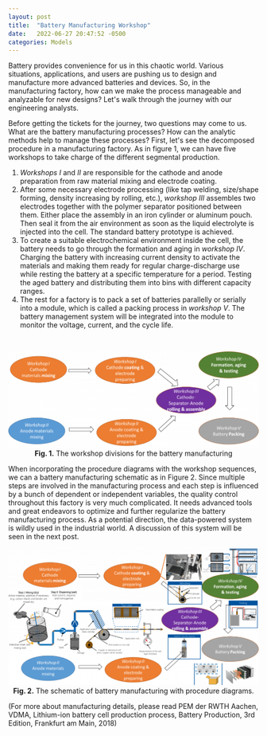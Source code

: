 ```yaml
---
layout: post
title:  "Battery Manufacturing Workshop"
date:   2022-06-27 20:47:52 -0500
categories: Models
---
```


Battery provides convenience for us in this chaotic world. Various situations, applications, and users are pushing us to design and manufacture more advanced batteries and devices. 
So, in the manufacturing factory, how can we make the process manageable and analyzable for new designs? 
Let's walk through the journey with our engineering analysts.
<!--more-->
Before getting the tickets for the journey, two questions may come to us. 
What are the battery manufacturing processes? How can the analytic methods help to manage these processes? 
First, let's see the decomposed procedure in a manufacturing factory. As in figure 1, we can have five workshops to take charge of the different segmental production.

1. *Workshops I* and *II* are responsible for the cathode and anode preparation from raw material mixing and electrode coating.
2. After some necessary electrode processing (like tap welding, size/shape forming, density increasing by rolling, etc.), *workshop III* assembles two electrodes together with the polymer separator positioned between them. Either place the assembly in an iron cylinder or aluminum pouch. Then seal it from the air environment as soon as the liquid electrolyte is injected into the cell. The standard battery prototype is achieved.
3. To create a suitable electrochemical environment inside the cell, the battery needs to go through the formation and aging in *workshop IV*. Charging the battery with increasing current density to activate the materials and making them ready for regular charge-discharge use while resting the battery at a specific temperature for a period. Testing the aged battery and distributing them into bins with different capacity ranges.
4. The rest for a factory is to pack a set of batteries parallelly or serially into a module, which is called a packing process in *workshop V*. The battery management system will be integrated into the module to monitor the voltage, current, and the cycle life.
<br>
<p align="center">
	<img src="/assets/images/p4-battery-workshop.jpg" width="600" alt="Fig. 1. The workshop divisions for the battery manufacturing" class="figure-image-post"><br>
	<b>Fig. 1.</b> The workshop divisions for the battery manufacturing
</p>
When incorporating the procedure diagrams with the workshop sequences, we can a battery manufacturing schematic as in Figure 2. 
Since multiple steps are involved in the manufacturing process and each step is influenced by a bunch of dependent or independent variables, the quality control throughout this factory is very much complicated. 
It needs advanced tools and great endeavors to optimize and further regularize the battery manufacturing process. 
As a potential direction, the data-powered system is wildly used in the industrial world. 
A discussion of this system will be seen in the next post.
<br>
<p align="center">
	<img src="/assets/images/p4-battery-workshops.jpg" width="600" alt="Fig. 2. The schematic of battery manufacturing with procedure diagrams." class="figure-image-post"><br>
	<b>Fig. 2.</b> The schematic of battery manufacturing with procedure diagrams.
</p>

(For more about manufacturing details, please read PEM der RWTH Aachen, VDMA, Lithium-ion battery cell production process, Battery Production, 3rd Edition, Frankfurt am Main, 2018)
